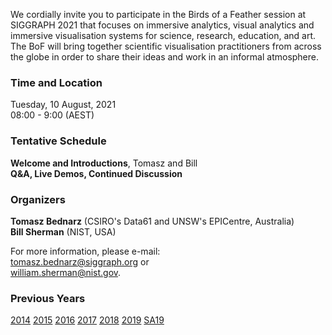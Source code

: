 We cordially invite you to participate in the Birds of a Feather session at
SIGGRAPH 2021 that focuses on immersive analytics, visual analytics and
immersive visualisation systems for science, research, education, and art. The BoF will
bring together scientific visualisation practitioners from across the globe in
order to share their ideas and work in an informal atmosphere.

### Time and Location

Tuesday, 10 August, 2021<br>
08:00 - 9:00 (AEST)<br>

### Tentative Schedule

**Welcome and Introductions**, Tomasz and Bill<br>
**Q&A, Live Demos, Continued Discussion**

### Organizers

**Tomasz Bednarz** (CSIRO's Data61 and UNSW's EPICentre, Australia)<br>
**Bill Sherman** (NIST, USA)

For more information, please e-mail:<br>
[tomasz.bednarz@siggraph.org](mailto:tomasz.bednarz@siggraph.org) or<br>
[william.sherman@nist.gov](mailto:william.sherman@nist.gov).

### Previous Years

[2014](http://immersive-visualisation.blogspot.com/2014)
[2015](http://immersive-visualisation.blogspot.com/2015/)
[2016](http://immersive-visualisation.blogspot.com/2016)
[2017](/2017.html)
[2018](/2018.html)
[2019](/2019.html)
[SA19](/sa2019.html)

